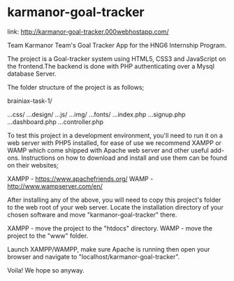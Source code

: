 # karmanor-goal-tracker
link: http://karmanor-goal-tracker.000webhostapp.com/


Team Karmanor Team's Goal Tracker App for the HNG6 Internship Program.

The project is a Goal-tracker system using HTML5, CSS3 and JavaScript on the frontend.The backend is done with PHP authenticating over a Mysql database Server.

The folder structure of the project is as follows;

brainiax-task-1/

...css/
...design/
...js/
...img/
...fonts/
...index.php
...signup.php
...dashboard.php
...controller.php

To test this project in a development environment, you'll need to run it on a web server with PHP5 installed, for ease of use we recommend XAMPP or WAMP which come shipped with Apache web server and other useful add-ons. Instructions on how to download and install and use them can be found on their websites;

XAMPP - https://www.apachefriends.org/ WAMP - http://www.wampserver.com/en/

After installing any of the above, you will need to copy this project's folder to the web root of your web server. Locate the installation directory of your chosen software and move "karmanor-goal-tracker" there.

XAMPP - move the project to the "htdocs" directory. WAMP - move the project to the "www" folder.

Launch XAMPP/WAMPP, make sure Apache is running then open your browser and navigate to "localhost/karmanor-goal-tracker".

Voila! We hope so anyway.
